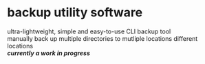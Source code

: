 # backup utility software
ultra-lightweight, simple and easy-to-use CLI backup tool\
manually back up multiple directories to mutliple locations different locations\
***currently a work in progress***
